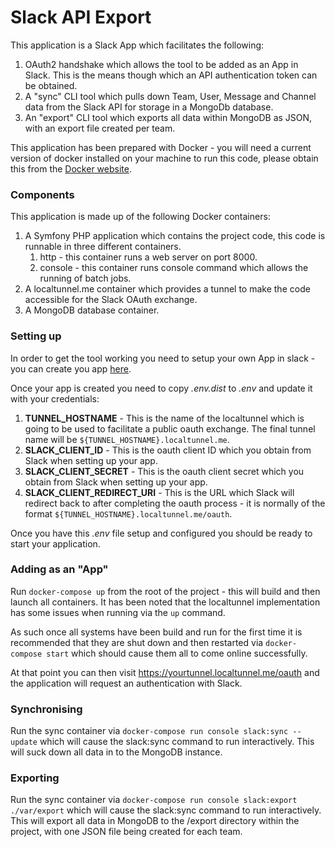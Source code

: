 # Slack API Export

This application is a Slack App which facilitates the following:

1. OAuth2 handshake which allows the tool to be added as an App in Slack.  This is the means though which an API authentication token can be obtained.
2. A "sync" CLI tool which pulls down Team, User, Message and Channel data from the Slack API for storage in a MongoDb database.
3. An "export" CLI tool which exports all data within MongoDB as JSON, with an export file created per team. 

This application has been prepared with Docker - you will need a current version of docker installed on your machine to run this code, please obtain this from the [Docker website](https://www.docker.com/products/overview).

### Components

This application is made up of the following Docker containers:

1. A Symfony PHP application which contains the project code, this code is runnable in three different containers.
   1. http - this container runs a web server on port 8000.
   2. console - this container runs console command which allows the running of batch jobs.
2. A localtunnel.me container which provides a tunnel to make the code accessible for the Slack OAuth exchange.
3. A MongoDB database container.

### Setting up

In order to get the tool working you need to setup your own App in slack - you can create you app [here](https://api.slack.com/apps/new).

Once your app is created you need to copy *.env.dist* to *.env* and update it with your credentials:

1. **TUNNEL_HOSTNAME** - This is the name of the localtunnel which is going to be used to facilitate a public oauth exchange.  The final tunnel name will be ```${TUNNEL_HOSTNAME}.localtunnel.me```.
2. **SLACK_CLIENT_ID** - This is the oauth client ID which you obtain from Slack when setting up your app.
3. **SLACK_CLIENT_SECRET** - This is the oauth client secret which you obtain from Slack when setting up your app.  
4. **SLACK_CLIENT_REDIRECT_URI** - This is the URL which Slack will redirect back to after completing the oauth process - it is normally of the format ```${TUNNEL_HOSTNAME}.localtunnel.me/oauth```.

Once you have this *.env* file setup and configured you should be ready to start your application.

### Adding as an "App"

Run ```docker-compose up``` from the root of the project - this will build and then launch all containers.  It has been noted that the localtunnel implementation has some issues when running via the ```up``` command.

As such once all systems have been build and run for the first time it is recommended that they are shut down and then restarted via ```docker-compose start``` which should cause them all to come online successfully.

At that point you can then visit https://yourtunnel.localtunnel.me/oauth and the application will request an authentication with Slack.

### Synchronising

Run the sync container via ```docker-compose run console slack:sync --update``` which will cause the slack:sync command to run interactively.  This will suck down all data in to the MongoDB instance.

### Exporting

Run the sync container via ```docker-compose run console slack:export ./var/export``` which will cause the slack:sync command to run interactively.  This will export all data in MongoDB to the /export directory within the project, with one JSON file being created for each team.
